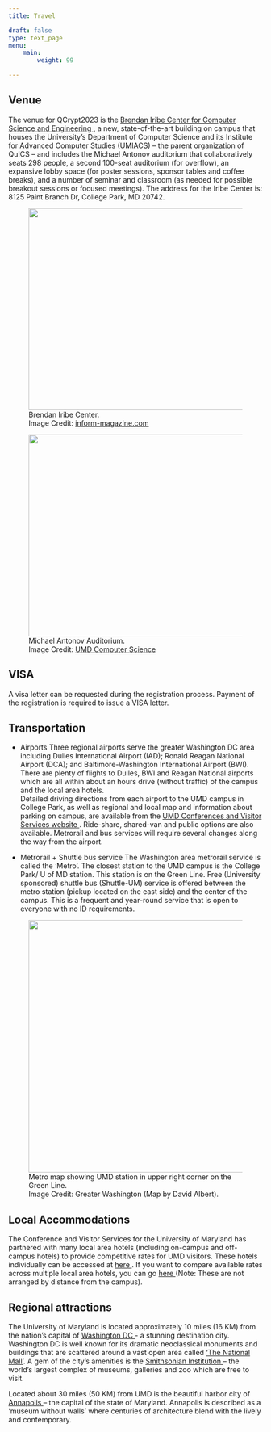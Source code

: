 ```yaml
---
title: Travel

draft: false
type: text_page
menu:
    main:
        weight: 99

---
```


## Venue
The venue for QCrypt2023 is the <a href="https://iribe.umd.edu/"> Brendan Iribe Center for Computer Science and Engineering </a>, a new, state-of-the-art building on campus that houses the University’s Department of Computer Science and its Institute for Advanced Computer Studies (UMIACS) – the parent organization of QuICS – and includes the Michael Antonov auditorium that collaboratively seats 298 people, a second 100-seat auditorium (for overflow), an expansive lobby space (for poster sessions, sponsor tables and coffee breaks), and a number of seminar and classroom (as needed for possible breakout sessions or focused meetings). The address for the Iribe Center is: 8125 Paint Branch Dr, College Park, MD 20742.

<figure>
<img id="venue" src="/images/venue.jpg" style="width:700px;height:400px;"/>
<figcaption>Brendan Iribe Center. <br>	Image Credit: <a href="https://inform-magazine.com/">inform-magazine.com</a> </figcaption>
</figure>
<figure>
<img id="auditorium" src="/images/auditorium.jpg" style="width:700px;height:400px;"/>
<figcaption>Michael Antonov Auditorium.  <br>	Image Credit: <a href ="https://www.cs.umd.edu/">UMD Computer Science </a> </figcaption>
</figure>

## VISA
A visa letter can be requested during the registration process. Payment of the registration is required to issue a VISA letter. 

## Transportation
* Airports 
Three regional airports serve the greater Washington DC area including Dulles International Airport (IAD); Ronald Reagan National Airport (DCA); and Baltimore-Washington International Airport (BWI). There are plenty of flights to Dulles, BWI and Reagan National airports which are all within about an hours drive (without traffic) of the campus and the local area hotels. <br>
Detailed driving directions from each airport to the UMD campus in College Park, as well as regional and local map and information about parking on campus, are available from the <a href="https://cvs.umd.edu/visit/maps-directions"> UMD Conferences and Visitor Services website </a>. Ride-share, shared-van and public options are also available. Metrorail and bus services will require several changes along the way from the airport. 

* Metrorail + Shuttle bus service
The Washington area metrorail service is called the ‘Metro’. The closest station to the UMD campus is the College Park/ U of MD station. This station is on the Green Line. Free (University sponsored) shuttle bus (Shuttle-UM) service is offered between the metro station (pickup located on the east side) and the center of the campus. This is a frequent and year-round service that is open to everyone with no ID requirements.  

<figure>
<img id="metrorail" src="/images/metro_rail.png" style="width:600px;height:500px;"/>
<figcaption>Metro map showing UMD station in upper right corner on the Green Line. <br>
Image Credit: Greater Washington (Map by David Albert).
</figcaption>
</figure>


## Local Accommodations
The Conference and Visitor Services for the University of Maryland has partnered with many local area hotels (including on-campus and off-campus hotels) to provide competitive rates for UMD visitors. These hotels individually can be accessed at <a href="https://campustravel.com/university/university-of-maryland-conference-visitor-services/">here </a>. If you want to compare available rates across multiple local area hotels, you can go <a href=" https://campustravel.com/university/university-of-maryland-conference-visitor-services/university-of-maryland-conference-visitor-services-search/"> here </a> (Note: These are not arranged by distance from the campus). 

## Regional attractions
The University of Maryland is located approximately 10 miles (16 KM) from the nation’s capital of <a href="www.washington.org">Washington DC </a>- a stunning destination city. Washington DC is well known for its dramatic neoclassical monuments and buildings that are scattered around a vast open area called <a href="www.washington.org/visit-dc/monuments-memorials">‘The National Mall’</a>. A gem of the city’s amenities is the <a href="www.si.edu/museums">Smithsonian Institution </a> – the world’s largest complex of museums, galleries and zoo which are free to visit. 

Located about 30 miles (50 KM) from UMD is the beautiful harbor city of <a href="www.visitannapolis.org/">Annapolis </a> – the capital of the state of Maryland. Annapolis is described as a ‘museum without walls’ where centuries of architecture blend with the lively and contemporary.  
